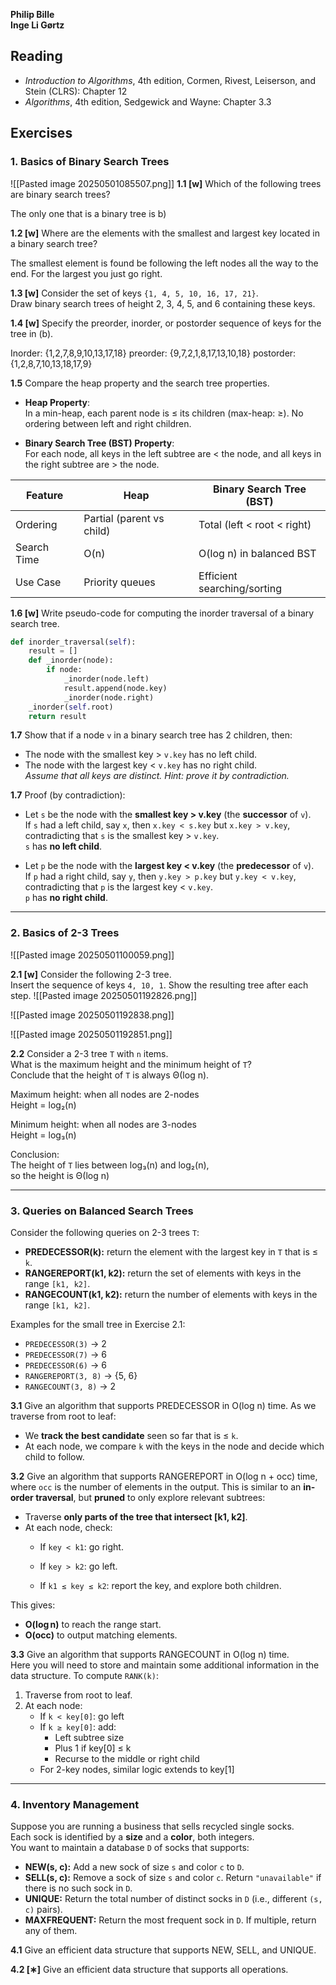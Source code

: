 **Philip Bille**  
**Inge Li Gørtz**

## Reading

- *Introduction to Algorithms*, 4th edition, Cormen, Rivest, Leiserson, and Stein (CLRS): Chapter 12  
- *Algorithms*, 4th edition, Sedgewick and Wayne: Chapter 3.3

## Exercises

### 1. Basics of Binary Search Trees
![[Pasted image 20250501085507.png]]
**1.1 [w]** Which of the following trees are binary search trees?

The only one that is a binary tree is b)

**1.2 [w]** Where are the elements with the smallest and largest key located in a binary search tree?

The smallest element is found be following the left nodes all the way to the end. For the largest you just go right. 

**1.3 [w]** Consider the set of keys `{1, 4, 5, 10, 16, 17, 21}`.  
Draw binary search trees of height 2, 3, 4, 5, and 6 containing these keys.

**1.4 [w]** Specify the preorder, inorder, or postorder sequence of keys for the tree in (b).

Inorder: {1,2,7,8,9,10,13,17,18}
preorder: {9,7,2,1,8,17,13,10,18}
postorder: {1,2,8,7,10,13,18,17,9}

**1.5** Compare the heap property and the search tree properties.
- **Heap Property**:  
  In a min-heap, each parent node is ≤ its children (max-heap: ≥). No ordering between left and right children.

- **Binary Search Tree (BST) Property**:  
  For each node, all keys in the left subtree are < the node, and all keys in the right subtree are > the node.

| Feature       | Heap                     | Binary Search Tree (BST)         |
|---------------|--------------------------|----------------------------------|
| Ordering      | Partial (parent vs child)| Total (left < root < right)      |
| Search Time   | O(n)                     | O(log n) in balanced BST         |
| Use Case      | Priority queues          | Efficient searching/sorting      |

**1.6 [w]** Write pseudo-code for computing the inorder traversal of a binary search tree.

```Python
def inorder_traversal(self):  
    result = []  
    def _inorder(node):  
        if node:  
            _inorder(node.left)  
            result.append(node.key)  
            _inorder(node.right)  
    _inorder(self.root)  
    return result
```

**1.7** Show that if a node `v` in a binary search tree has 2 children, then:
- The node with the smallest key > `v.key` has no left child.
- The node with the largest key < `v.key` has no right child.  
_Assume that all keys are distinct. Hint: prove it by contradiction._

**1.7** Proof (by contradiction):

- Let `s` be the node with the **smallest key > v.key** (the **successor** of `v`).  
  If `s` had a left child, say `x`, then `x.key < s.key` but `x.key > v.key`, contradicting that `s` is the smallest key > `v.key`.  
  `s` has **no left child**.

- Let `p` be the node with the **largest key < v.key** (the **predecessor** of `v`).  
  If `p` had a right child, say `y`, then `y.key > p.key` but `y.key < v.key`, contradicting that `p` is the largest key < `v.key`.  
  `p` has **no right child**.

---

### 2. Basics of 2-3 Trees

![[Pasted image 20250501100059.png]]

**2.1 [w]** Consider the following 2-3 tree.  
Insert the sequence of keys `4, 10, 1`. Show the resulting tree after each step.
![[Pasted image 20250501192826.png]]

![[Pasted image 20250501192838.png]]


![[Pasted image 20250501192851.png]]

**2.2** Consider a 2-3 tree `T` with `n` items.  
What is the maximum height and the minimum height of `T`?  
Conclude that the height of `T` is always Θ(log n).

Maximum height: when all nodes are 2-nodes  
Height = log₂(n)

Minimum height: when all nodes are 3-nodes  
Height = log₃(n)

Conclusion:  
The height of `T` lies between log₃(n) and log₂(n),  
so the height is Θ(log n)

---

### 3. Queries on Balanced Search Trees

Consider the following queries on 2-3 trees `T`:

- **PREDECESSOR(k):** return the element with the largest key in `T` that is ≤ `k`.
- **RANGEREPORT(k1, k2):** return the set of elements with keys in the range `[k1, k2]`.
- **RANGECOUNT(k1, k2):** return the number of elements with keys in the range `[k1, k2]`.

Examples for the small tree in Exercise 2.1:
- `PREDECESSOR(3)` → 2  
- `PREDECESSOR(7)` → 6  
- `PREDECESSOR(6)` → 6  
- `RANGEREPORT(3, 8)` → {5, 6}  
- `RANGECOUNT(3, 8)` → 2

**3.1** Give an algorithm that supports PREDECESSOR in O(log n) time.
As we traverse from root to leaf:
- We **track the best candidate** seen so far that is $\leq$ `k`.
- At each node, we compare `k` with the keys in the node and decide which child to follow.

**3.2** Give an algorithm that supports RANGEREPORT in O(log n + occ) time, where `occ` is the number of elements in the output.
This is similar to an **in-order traversal**, but **pruned** to only explore relevant subtrees:
- Traverse **only parts of the tree that intersect [k1, k2]**.
- At each node, check:
    - If `key < k1`: go right.
        
    - If `key > k2`: go left.
        
    - If `k1 ≤ key ≤ k2`: report the key, and explore both children.

This gives:
- **O(log n)** to reach the range start.
- **O(occ)** to output matching elements.


**3.3** Give an algorithm that supports RANGECOUNT in O(log n) time.  
Here you will need to store and maintain some additional information in the data structure.
To compute `RANK(k)`:
1. Traverse from root to leaf.
2. At each node:
    - If `k < key[0]`: go left
    - If `k ≥ key[0]`: add:
        - Left subtree size
        - Plus 1 if key[0] ≤ k
        - Recurse to the middle or right child
    - For 2-key nodes, similar logic extends to key[1]
---

### 4. Inventory Management

Suppose you are running a business that sells recycled single socks.  
Each sock is identified by a **size** and a **color**, both integers.  
You want to maintain a database `D` of socks that supports:

- **NEW(s, c):** Add a new sock of size `s` and color `c` to `D`.
- **SELL(s, c):** Remove a sock of size `s` and color `c`. Return `"unavailable"` if there is no such sock in `D`.
- **UNIQUE:** Return the total number of distinct socks in `D` (i.e., different `(s, c)` pairs).
- **MAXFREQUENT:** Return the most frequent sock in `D`. If multiple, return any of them.

**4.1** Give an efficient data structure that supports NEW, SELL, and UNIQUE.

**4.2 [∗]** Give an efficient data structure that supports all operations.

